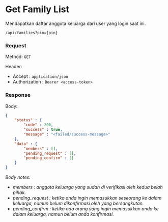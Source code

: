 # Get Family List

Mendapatkan daftar anggota keluarga dari user yang login saat ini.

```
/api/families?pin={pin}
```

### Request

Method: ``GET``

Header:
- Accept : ``application/json``
- Authorization : ``Bearer <access-token>``

### Response

Body: 
```json
{
	"status" : {
		"code" : 200,
		"success" : true,
		"message" : "<failed/success-message>"
	},
	"data" : {
		"members" : [],
		"pending_request" : [],
		"pending_confirm" : []
	}
}
```

*Body notes:* 
- *members : anggota keluarga yang sudah di verifikasi oleh kedua belah pihak.*
- *pending_request : ketika anda ingin memasukkan seseorang ke dalam keluarga, namun belum dikonfirmasi oleh yang bersangkutan.*
- *pending_confirm : ketika ada orang yang ingin memasukkan anda ke dalam keluarga, namun belum anda konfirmasi.*
